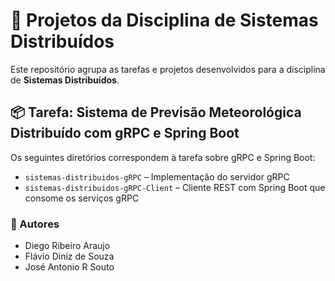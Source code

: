 # 📁 Projetos da Disciplina de Sistemas Distribuídos

Este repositório agrupa as tarefas e projetos desenvolvidos para a disciplina de **Sistemas Distribuídos**.

## 📦 Tarefa: Sistema de Previsão Meteorológica Distribuído com gRPC e Spring Boot

Os seguintes diretórios correspondem à tarefa sobre gRPC e Spring Boot:

- `sistemas-distribuidos-gRPC` – Implementação do servidor gRPC
- `sistemas-distribuidos-gRPC-Client` – Cliente REST com Spring Boot que consome os serviços gRPC

### 👥 Autores

- Diego Ribeiro Araujo
- Flávio Diniz de Souza
- José Antonio R Souto
